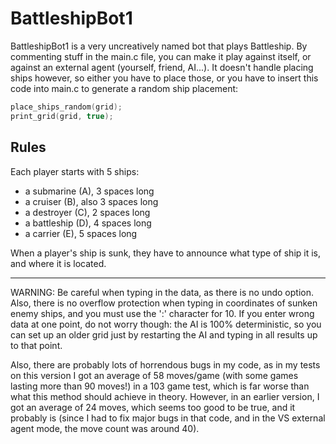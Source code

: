 # BattleshipBot1

BattleshipBot1 is a very uncreatively named bot that plays Battleship. By commenting stuff in the main.c file, you can make it play against itself, or against an external agent (yourself, friend, AI...).
It doesn't handle placing ships however, so either you have to place those, or you have to insert this code into main.c to generate a random ship placement:
```c
place_ships_random(grid);
print_grid(grid, true);
```

## Rules
Each player starts with 5 ships:
- a submarine (A), 3 spaces long
- a cruiser (B), also 3 spaces long
- a destroyer (C), 2 spaces long
- a battleship (D), 4 spaces long
- a carrier (E), 5 spaces long

When a player's ship is sunk, they have to announce what type of ship it is, and where it is located.

---
WARNING: Be careful when typing in the data, as there is no undo option. Also, there is no overflow protection when typing in coordinates of sunken enemy ships, and you must use the ':' character for 10.
If you enter wrong data at one point, do not worry though: the AI is 100% deterministic, so you can set up an older grid just by restarting the AI and typing in all results up to that point.


Also, there are probably lots of horrendous bugs in my code, as in my tests on this version I got an average of 58 moves/game (with some games lasting more than 90 moves!) in a 103 game test, which is far worse than what this method should achieve in theory. However, in an earlier version, I got an average of 24 moves, which seems too good to be true, and it probably is (since I had to fix major bugs in that code, and in the VS external agent mode, the move count was around 40).
